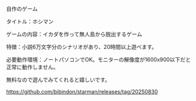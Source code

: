 自作のゲーム

タイトル：ホシマン

ゲームの内容：イカダを作って無人島から脱出するゲーム

特徴：小説6万文字分のシナリオがあり、20時間以上遊べます。

必要動作環境：ノートパソコンでOK。モニターの解像度が1600x900以下だと正常に動作しません。

無料なので遊んでみてくれると嬉しいです。

https://github.com/bibindon/starman/releases/tag/20250830
